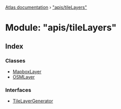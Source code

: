 [Atlas documentation](../globals.md) › ["apis/tileLayers"](_apis_tilelayers_.md)

# Module: "apis/tileLayers"

## Index

### Classes

* [MapboxLayer](../classes/_apis_tilelayers_.mapboxlayer.md)
* [OSMLayer](../classes/_apis_tilelayers_.osmlayer.md)

### Interfaces

* [TileLayerGenerator](../interfaces/_apis_tilelayers_.tilelayergenerator.md)
